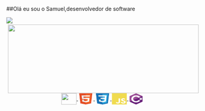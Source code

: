 ##Olá eu sou o Samuel,desenvolvedor de software
<div align="left">
  <a href="https://github.com/SamukaCode">
  <img height="180em" src="https://github-readme-stats.vercel.app/api?username=SamukaCode&show_icons=true&theme=github_dark&include_all_commits=true&count_private=true"/>
  <img align="right" width="500em" height="180em" src="https://github-readme-stats.vercel.app/api/top-langs/?username=SamukaCode&layout=compact&langs_count=7&theme=github_dark"/>
</div>
  <div align="center" style="display: inline_block"><br>
  <img align="center" height="30" width="40" src="https://cdn.jsdelivr.net/gh/devicons/devicon/icons/c/c-original.svg" />
  <img align="center" height="30" width="40" src="https://raw.githubusercontent.com/devicons/devicon/master/icons/html5/html5-original.svg">
  <img align="center" height="30" width="40" src="https://raw.githubusercontent.com/devicons/devicon/master/icons/css3/css3-original.svg">
  <img align="center" height="30" width="40" src="https://raw.githubusercontent.com/devicons/devicon/master/icons/javascript/javascript-plain.svg">
  <img align="center" height="30" width="40" src="https://raw.githubusercontent.com/devicons/devicon/master/icons/csharp/csharp-original.svg">
</div>
